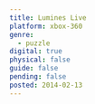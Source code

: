 ```yaml
---
title: Lumines Live
platform: xbox-360
genre:
  - puzzle
digital: true
physical: false
guide: false
pending: false
posted: 2014-02-13
---
```

